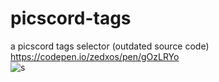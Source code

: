 # picscord-tags
a picscord tags selector (outdated source code)
<br>
https://codepen.io/zedxos/pen/gOzLRYo
<br>
<img src="https://cdn.discordapp.com/attachments/1004330148205690960/1021066917315887246/ezgif-5-39a8b608ee.gif" alt="s" >

